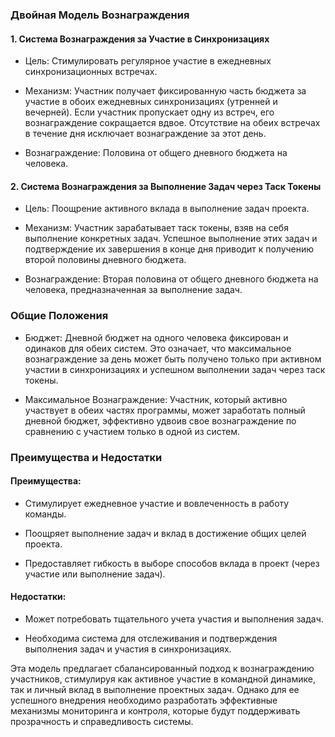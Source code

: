 ### Двойная Модель Вознаграждения<a id="двойная-модель-вознаграждения"></a>

#### 1. Система Вознаграждения за Участие в Синхронизациях<a id="1-система-вознаграждения-за-участие-в-синхронизациях"></a>

- Цель: Стимулировать регулярное участие в ежедневных синхронизационных встречах.

- Механизм: Участник получает фиксированную часть бюджета за участие в обоих ежедневных синхронизациях (утренней и вечерней). Если участник пропускает одну из встреч, его вознаграждение сокращается вдвое. Отсутствие на обеих встречах в течение дня исключает вознаграждение за этот день.

- Вознаграждение: Половина от общего дневного бюджета на человека.


#### 2. Система Вознаграждения за Выполнение Задач через Таск Токены<a id="2-система-вознаграждения-за-выполнение-задач-через-таск-токены"></a>

- Цель: Поощрение активного вклада в выполнение задач проекта.

- Механизм: Участник зарабатывает таск токены, взяв на себя выполнение конкретных задач. Успешное выполнение этих задач и подтверждение их завершения в конце дня приводит к получению второй половины дневного бюджета.

- Вознаграждение: Вторая половина от общего дневного бюджета на человека, предназначенная за выполнение задач.


### Общие Положения<a id="общие-положения"></a>

- Бюджет: Дневной бюджет на одного человека фиксирован и одинаков для обеих систем. Это означает, что максимальное вознаграждение за день может быть получено только при активном участии в синхронизациях и успешном выполнении задач через таск токены.

- Максимальное Вознаграждение: Участник, который активно участвует в обеих частях программы, может заработать полный дневной бюджет, эффективно удвоив свое вознаграждение по сравнению с участием только в одной из систем.


### Преимущества и Недостатки<a id="преимущества-и-недостатки"></a>

#### Преимущества:<a id="преимущества"></a>

- Стимулирует ежедневное участие и вовлеченность в работу команды.

- Поощряет выполнение задач и вклад в достижение общих целей проекта.

- Предоставляет гибкость в выборе способов вклада в проект (через участие или выполнение задач).


#### Недостатки:<a id="недостатки"></a>

- Может потребовать тщательного учета участия и выполнения задач.

- Необходима система для отслеживания и подтверждения выполнения задач и участия в синхронизациях.

Эта модель предлагает сбалансированный подход к вознаграждению участников, стимулируя как активное участие в командной динамике, так и личный вклад в выполнение проектных задач. Однако для ее успешного внедрения необходимо разработать эффективные механизмы мониторинга и контроля, которые будут поддерживать прозрачность и справедливость системы.
